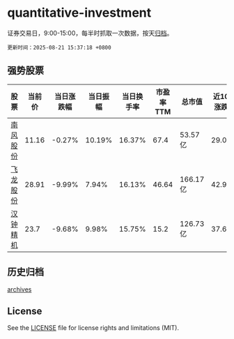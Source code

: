# quantitative-investment

证券交易日，9:00-15:00，每半时抓取一次数据，按天[归档](archives)。

`更新时间：2025-08-21 15:37:18 +0800`

## 强势股票

|股票|当前价|当日涨跌幅|当日振幅|当日换手率|市盈率TTM|总市值|近10日涨跌幅|
|----|----|----|----|----|----|----|----|
|[南风股份](https://xueqiu.com/S/SZ300004)|11.16|-0.27%|10.19%|16.37%|67.4|53.57亿|29.02%|
|[飞龙股份](https://xueqiu.com/S/SZ002536)|28.91|-9.99%|7.94%|16.13%|46.64|166.17亿|42.91%|
|[汉钟精机](https://xueqiu.com/S/SZ002158)|23.7|-9.68%|9.98%|15.75%|15.2|126.73亿|37.63%|

## 历史归档

[archives](archives)

## License

See the [LICENSE](LICENSE) file for license rights and limitations (MIT).